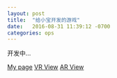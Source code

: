 ```yaml
---
layout: post
title:  "给小宝开发的游戏"
date:   2016-08-31 11:39:12 -0700
categories: ops
---
```

开发中...

[My page](/PattersGameForKid/gameindex.html)
[VR View](/vrview/index.html)
[AR View](/samples/debug-posit/debug-posit.html)

[jekyll-docs]: http://jekyllrb.com/docs/home
[jekyll-gh]:   https://github.com/jekyll/jekyll
[jekyll-talk]: https://talk.jekyllrb.com/
